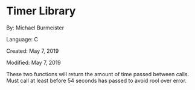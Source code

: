 # Timer Library

By: Michael Burmeister

Language: C

Created: May 7, 2019

Modified: May 7, 2019

These two functions will return the amount of time passed between calls.
Must call at least before 54 seconds has passed to avoid rool over error.